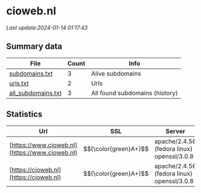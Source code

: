 # cioweb.nl
*Last update:2024-01-14 01:17:43*
## Summary data
| File       | Count | Info |
|------------|-------|------|
|[subdomains.txt](/data/cioweb/subdomains.txt)|3|Alive subdomains|
|[urls.txt](/data/cioweb/urls.txt)|2|Urls|
|[all_subdomains.txt](/data/cioweb/all_subdomains.txt)|3|All found subdomains (history)|
## Statistics
| Url | SSL | Server | Cookie | HSTS | CSP | XFO | XXP | RP | Tech |
|------------|-------|------|------|------|------|------|------|------|------|
|[https://www.cioweb.nl](https://www.cioweb.nl)| $${\color{green}A+}$$ |apache/2.4.56 (fedora linux) openssl/3.0.8| |:white_check_mark: | | | |:white_check_mark: |Apache HTTP Server:2...|
|[https://cioweb.nl](https://cioweb.nl)| $${\color{green}A+}$$ |apache/2.4.56 (fedora linux) openssl/3.0.8| |:white_check_mark: | | | |:white_check_mark: |Apache HTTP Server:2...|